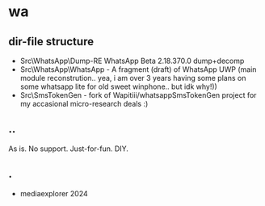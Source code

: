 # wa

## dir-file structure

- Src\WhatsApp\Dump-RE WhatsApp Beta 2.18.370.0 dump+decomp
- Src\WhatsApp\WhatsApp - A fragment (draft) of WhatsApp UWP (main module reconstrution.. yea, i am over 3 years having some plans on some whatsapp lite for old sweet winphone.. but idk why!))
- Src\SmsTokenGen - fork of Wapitiii/whatsappSmsTokenGen project for my accasional micro-research deals :)

## ..
As is. No support. Just-for-fun. DIY.

## .
- mediaexplorer 2024